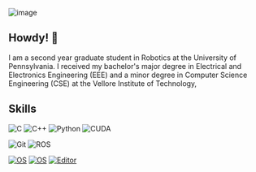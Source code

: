 ![image](https://github.com/mrousavy/mrousavy/blob/master/img/dino.gif)

## Howdy! 👋

I am a second year graduate student in Robotics at the University of Pennsylvania. I received my bachelor's major degree in Electrical and Electronics Engineering (EEE) and a minor degree in Computer Science Engineering (CSE) at the Vellore Institute of Technology, 

<!-- I teach robots how to perceive, how to learn, and how to act. For more details on what I've done, you're welcome to visit my [personal website](https://williamcfrancis.netlify.app/). -->

## Skills
![C](https://img.shields.io/badge/-C-239DFF?style=flat-square&logo=c&logoColor=white)
![C++](https://img.shields.io/badge/-C%2B%2B-00599C?style=flat-square&logo=c%2B%2B&logoColor=white)
![Python](https://img.shields.io/badge/-Python-3776AB?style=flat-square&logo=Python&logoColor=white)
![CUDA](https://img.shields.io/badge/-CUDA-76B900?style=flat-square&logo=NVIDIA&logoColor=white)

![Git](https://img.shields.io/badge/-Git-F05032?style=flat-square&logo=git&logoColor=white)
![ROS](https://img.shields.io/badge/-ROS-blue?logo=ros)

[![OS](https://img.shields.io/badge/Ubuntu-E95420?style=flat-square&logo=ubuntu&logoColor=white)](https://ubuntu.com/)
[![OS](https://img.shields.io/badge/OS-Windows-blue?style=flat&logo=Windows&logoColor=blue)](https://www.microsoft.com/en-us/windows)
[![Editor](https://img.shields.io/badge/Editor-VSCode-blue?style=flat&logo=visual-studio-code&logoColor=lightblue)](https://code.visualstudio.com/)

<!-- <p align="left">
<img alt="William's github stats" height='230' src="https://github-readme-stats.vercel.app/api?username=williamcfrancis&show_icons=true&include_all_commits=true&count_private=true&theme=dracula">
<img alt="William's github stats" height='230' src="https://github-readme-stats.vercel.app/api/top-langs/?username=williamcfrancis&hide=c,javascript&theme=dracula&layout=compact">
</p> -->


<!--

- 🔭 I’m currently working on ...
- 🌱 I’m currently learning ...
- 👯 I’m looking to collaborate on ...
- 🤔 I’m looking for help with ...
- 💬 Ask me about ...
- 📫 How to reach me: ...
- 😄 Pronouns: ...
- ⚡ Fun fact: ...
-->
